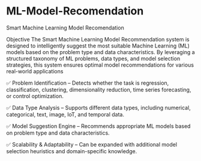 # ML-Model-Recomendation
Smart Machine Learning Model Recomendation

Objective
The Smart Machine Learning Model Recommendation system is designed to intelligently suggest the most suitable Machine Learning (ML) models based on the problem type and data characteristics. By leveraging a structured taxonomy of ML problems, data types, and model selection strategies, this system ensures optimal model recommendations for various real-world applications

✅ Problem Identification – Detects whether the task is regression, classification, clustering, dimensionality reduction, time series forecasting, or control optimization.

✅ Data Type Analysis – Supports different data types, including numerical, categorical, text, image, IoT, and temporal data.

✅ Model Suggestion Engine – Recommends appropriate ML models based on problem type and data characteristics.

✅ Scalability & Adaptability – Can be expanded with additional model selection heuristics and domain-specific knowledge.
